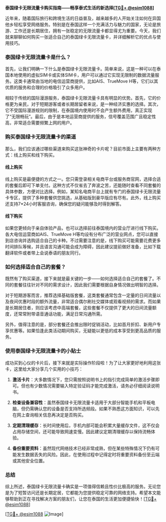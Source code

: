 **泰国绿卡无限流量卡购买指南——畅享泰式生活的新选择[[TG💪+ @esim1088](https://t.me/s/esim1088)]**

近年来，随着国际旅行和跨境生活的日益普及，越来越多的人开始关注如何在异国他乡轻松享受网络服务。特别是在泰国这样一个充满活力与魅力的国家，无论是旅游、工作还是长期居住，拥有一张稳定的无限流量卡都显得尤为重要。今天，我们就来聊聊如何购买一张适合自己的泰国绿卡无限流量卡，并详细解析它的优点与使用技巧。

### 泰国绿卡无限流量卡是什么？

首先，让我们明确一下什么是泰国绿卡无限流量卡。简单来说，这是一种可以在泰国本地使用的虚拟SIM卡或实体SIM卡，用户可以通过它实现无限制的数据流量服务。这类卡通常由当地的电信运营商提供，比如AIS、TrueMove H等，它们以其优质的服务和合理的价格吸引了众多用户。

相较于传统的国际漫游服务，泰国绿卡无限流量卡具有明显的优势。首先，它的价格更为亲民，对于短期游客或者长期居留者来说，是一种经济实惠的选择。其次，它不受国际漫游规则的限制，在泰国境内使用时不会产生额外费用，真正实现了“无限畅玩”。最后，由于是本地运营商提供的服务，信号覆盖范围广且稳定性高，非常适合需要频繁上网的用户。

### 购买泰国绿卡无限流量卡的渠道

那么，我们应该通过哪些渠道来购买这张神奇的卡片呢？目前市面上主要有两种方式：线上购买和线下购买。

#### 线上购买
线上购买是最便捷的方式之一。您只需登录相关电商平台或服务商官网，选择合适的套餐后即可下单支付。这种方式不仅省去了奔波之苦，还能随时查看不同套餐的具体参数，方便对比选择。例如，某知名电商平台上就有专门的泰国绿卡无限流量卡专区，提供了多种套餐供您挑选，从基础版到豪华版应有尽有。此外，线上购买还支持7*24小时客服咨询，确保您的疑问能够及时得到解答。

#### 线下购买
如果您更倾向于亲自体验产品，也可以选择前往泰国境内的营业厅进行线下购买。各大电信运营商如AIS、TrueMove H等均设有分布广泛的营业网点，您可以直接到店咨询并选购适合自己的卡种。不过需要注意的是，线下购买可能需要花费更多时间排队等候，并且语言沟通可能会成为障碍，因此建议提前做好准备，比如下载翻译软件或者带上会说泰语的朋友同行。

### 如何选择适合自己的套餐？

既然有了购买渠道，接下来就是最关键的一步——如何选择适合自己的套餐了。不同的套餐往往针对不同的需求设计，因此我们需要根据自身情况做出明智的选择。

对于短期游客而言，推荐选择基础版套餐，这类套餐通常包含一定量的日间流量以及夜间优惠时段的额外流量，非常适合偶尔刷社交媒体或观看视频的需求。而如果是长期居住者，则应该考虑中高端套餐，这些套餐不仅提供了更大的日间流量额度，还常常附带语音通话功能，满足日常沟通所需。

另外，值得注意的是，部分套餐还会推出限时促销活动，比如首月折扣、新用户专享优惠等。如果恰逢此类活动期间购买，无疑能以更低的成本享受到更高品质的服务。

### 使用泰国绿卡无限流量卡的小贴士

成功买到心仪的卡片后，接下来就是实际操作阶段啦！为了让大家更好地利用这张卡，这里给大家分享几个实用的小技巧：

1. **激活卡片**：大多数情况下，您只需按照说明书上的指引完成简单的激活步骤即可。但也有少数情况需要输入特定验证码才能完成激活，请务必仔细阅读说明书。
   
2. **检查设备兼容性**：虽然泰国绿卡无限流量卡适用于大部分智能手机和平板电脑，但仍需确认您的设备是否支持所选频段。如果不熟悉这方面知识，可以先在网上查询相关信息再决定是否购买。

3. **定期清理缓存**：长时间使用后，手机内部可能会积累大量缓存文件，这不仅会占用存储空间，还可能导致网速变慢。因此建议定期清理缓存以保持流畅体验。

4. **备份重要资料**：虽然现代网络技术已经非常成熟，但在某些特殊情况下仍有可能发生数据丢失的风险。因此，在使用过程中记得定时将重要资料备份至云端或其他安全位置。

### 总结

综上所述，泰国绿卡无限流量卡确实是一项值得信赖且性价比极高的服务。无论您是为了短暂访问还是长期定居，它都能为您提供稳定可靠的网络支持。希望本文能够帮助到正在寻找解决方案的朋友们，让您在泰国的生活更加便捷愉快！[[TG💪+ @esim1088](https://t.me/s/esim1088)]

[[TG💪+ @esim1088](https://t.me/s/esim1088) ![Image](https://i.postimg.cc/4NQfJmqS/Snipaste-2025-05-13-00-14-12.png)]